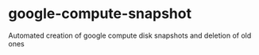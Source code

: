 # google-compute-snapshot
Automated creation of google compute disk snapshots and deletion of old ones
